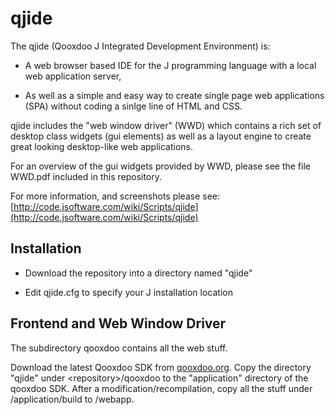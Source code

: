 # qjide

The qjide (Qooxdoo J Integrated Development Environment) is:

* A web browser based IDE for the J programming language with a local web application server,

* As well as a simple and easy way to create single page web applications (SPA) without coding a sinlge line of HTML and CSS.

qjide includes the "web window driver" (WWD) which contains a rich set of desktop class widgets (gui elements) as well as a layout engine to create great looking desktop-like web applications.

For an overview of the gui widgets provided by WWD, please see the file WWD.pdf included in this repository.

For more information, and screenshots please see: [http://code.jsoftware.com/wiki/Scripts/qjide](http://code.jsoftware.com/wiki/Scripts/qjide)

## Installation

* Download the repository into a directory named "qjide"

* Edit qjide.cfg to specify your J installation location

## Frontend and Web Window Driver

The subdirectory qooxdoo contains all the web stuff.

Download the latest Qooxdoo SDK from [qooxdoo.org](http://qooxdoo.org). Copy the directory "qjide" under \<repository\>/qooxdoo to the "application" directory of the qooxdoo SDK. After a modification/recompilation, copy all the stuff under <qooxdoo-sdk>/application/build to <repository>/webapp.
